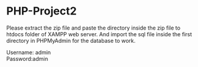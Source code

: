 # PHP-Project2

Please extract the zip file and paste the directory inside the zip file to htdocs folder of XAMPP web server. And import the sql file inside the first directory in PHPMyAdmin for the database to work.

  Username: admin       
  Password:admin 
